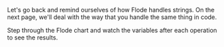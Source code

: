 Let's go back and remind ourselves of how Flode handles strings. On the next page, we'll deal with the way that you handle the same thing in code.

Step through the Flode chart and watch the variables after each operation to see the results. 

